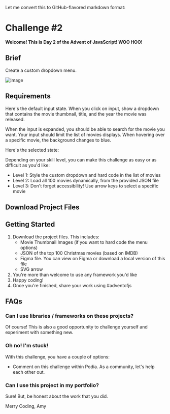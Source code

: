 Let me convert this to GitHub-flavored markdown format:

# Challenge #2

**Welcome! This is Day 2 of the Advent of JavaScript! WOO HOO!**

## Brief
Create a custom dropdown menu.

![image](https://s3.us-west-2.amazonaws.com/content.podia.com/kawbac1y8cicgettox8pqf7j5oid)

## Requirements

Here's the default input state. When you click on input, show a dropdown that contains the movie thumbnail, title, and the year the movie was released.

When the input is expanded, you should be able to search for the movie you want. Your input should limit the list of movies displays. When hovering over a specific movie, the background changes to blue.

Here's the selected state:

Depending on your skill level, you can make this challenge as easy or as difficult as you'd like:

* Level 1: Style the custom dropdown and hard code in the list of movies
* Level 2: Load all 100 movies dynamically, from the provided JSON file
* Level 3: Don't forget accessibility! Use arrow keys to select a specific movie

## Download Project Files

## Getting Started

1. Download the project files. This includes:
   * Movie Thumbnail Images (if you want to hard code the menu options)
   * JSON of the top 100 Christmas movies (based on IMDB)
   * Figma file. You can view on Figma or download a local version of this file
   * SVG arrow
2. You're more than welcome to use any framework you'd like
3. Happy coding!
4. Once you're finished, share your work using #adventofjs

## FAQs

### Can I use libraries / frameworks on these projects?
Of course! This is also a good opportunity to challenge yourself and experiment with something new.

### Oh no! I'm stuck!
With this challenge, you have a couple of options:
* Comment on this challenge within Podia. As a community, let's help each other out.

### Can I use this project in my portfolio?
Sure! But, be honest about the work that you did.

Merry Coding,
Amy